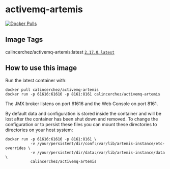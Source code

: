 activemq-artemis
================

[![Docker Pulls](https://img.shields.io/docker/pulls/calincerchez/activemq-artemis)](https://hub.docker.com/r/calincerchez/activemq-artemis)

Image Tags
----------
calincerchez/activemq-artemis:latest
[`2.17.0`, `latest`](https://github.com/4gsim/activemq-artemis/blob/main/Dockerfile)

How to use this image
---------------------

Run the latest container with:

    docker pull calincerchez/activemq-artemis
    docker run -p 61616:61616 -p 8161:8161 calincerchez/activemq-artemis
    
The JMX broker listens on port 61616 and the Web Console on port 8161.

By default data and configuration is stored inside the container and will be
lost after the container has been shut down and removed. To change the configuration
or to persist these files you can mount these directories to directories on your 
host system:

    docker run -p 61616:61616 -p 8161:8161 \
               -v /your/persistent/dir/conf:/var/lib/artemis-instance/etc-overrides \
               -v /your/persistent/dir/data:/var/lib/artemis-instance/data \
               calincerchez/activemq-artemis
